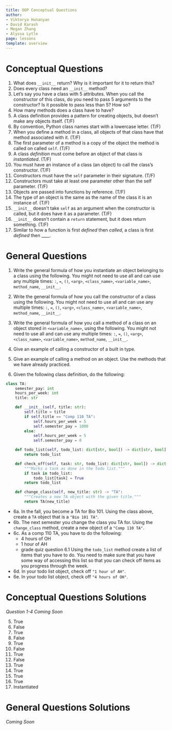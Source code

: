 ```yaml
---
title: OOP Conceptual Questions
author:
- Viktorya Hunanyan
- David Karash
- Megan Zhang
- Alyssa Lytle
page: lessons
template: overview
---
```


# Conceptual Questions
1. What does `__init__` return? Why is it important for it to return this? 
2. Does every class need an `__init__` method? 
3. Let’s say you have a class with 5 attributes. When you call the constructor of this class, do you need to pass 5 arguments to the constructor? Is it possible to pass less than 5? How so? 
4. How many methods does a class have to have? 
5. A class definition provides a pattern for creating objects, but doesn’t make any objects itself. (T/F)
6. By convention, Python class names start with a lowercase letter. (T/F)
7. When you define a method in a class, all objects of that class have that method associated with it. (T/F)
8. The first parameter of a method is a copy of the object the method is called on called `self`. (T/F)
9. A class *definition* must come before an object of that class is *instantiated*. (T/F)
10. You must have an instance of a class (an object) to call the class’s constructor. (T/F)
11. Constructors must have the `self` parameter in their signature. (T/F)
12. Constructors must take at least one parameter other than the self parameter. (T/F)
13. Objects are passed into functions by reference. (T/F)
14. The type of an object is the same as the name of the class it is an instance of. (T/F)
15. `__init__` doesn't take `self` as an argument when the constructor is called, but it does have it as a parameter. (T/F)
16. `__init__` doesn't contain a `return` statement, but it does return something. (T/F)
17. Similar to how a function is first *defined* then *called*, a class is first *defined* then ____.

# General Questions

1. Write the general formula of how you instantiate an object belonging to a class using the following. You might not need to use all and can use any multiple times: `:`, `=`, `()`, `<arg>`, `<class_name>`, `<variable_name>`,  `method_name`, `__init__`. 

2. Write the general formula of how you call the constructor of a class using the following. You might not need to use all and can use any multiple times: `:`, `=`, `()`, `<arg>`, `<class_name>`, `<variable_name>`, `method_name`, `__init__`.  

3. Write the general formula of how you call a method of a class on an object stored in `<variable_name>`, using the following. You might not need to use all and can use any multiple times: `:`, `=`, `()`, `<arg>`, `<class_name>`, `<variable_name>`, `method_name`, `__init__`. 

4. Give an example of calling a constructor of a built in type.

5. Give an example of calling a method on an object. Use the methods that we have already practiced. 

6. Given the following class definition, do the following: 

```python
class TA:
    semester_pay: int
    hours_per_week: int
    title: str

    def __init__(self, title: str):
        self.title = title
        if self.title == "Comp 110 TA":
            self.hours_per_week = 5
            self.semester_pay = 1000
        else:
            self.hours_per_week = 5
            self.semester_pay = 0

    def todo_list(self, todo_list: dict[str, bool]) -> dict[str, bool]:
        return todo_list

    def check_off(self, task: str, todo_list: dict[str, bool]) -> dict[str, bool]:
        """Marks a task as done in the todo list."""
        if task in todo_list:
            todo_list[task] = True
        return todo_list

    def change_class(self, new_title: str) -> "TA":
        """Creates a new TA object with the given title."""
        return TA(new_title)
```

- 6a. In the fall, you become a TA for Bio 101. Using the class above, create a `TA` object that is a `"Bio 101 TA"`. 
- 6b. The next semester you change the class you TA for. Using the `change_class` method, create a new object of a `"Comp 110 TA"`. 
- 6c. As a comp 110 TA, you have to do the following: 
    - 4 hours of OH
    - 1 hour of AH
    - grade quiz question 6.1
    Using the `todo_list` method create a list of items that you have to do. You need to make sure that you have some way of accessing this list so that you can check off items as you progress through the week. 
- 6d. In your todo list object, check off `"1 hour of AH"`. 
- 6e. In your todo list object, check off `"4 hours of OH"`. 

# Conceptual Questions Solutions
*Question 1-4 Coming Soon*

5. True
6. False
7. True
8. False
9. True
10. False
11. True
12. False
13. True
14. True
15. True
16. True
17. Instantiated

# General Questions Solutions
*Coming Soon*
